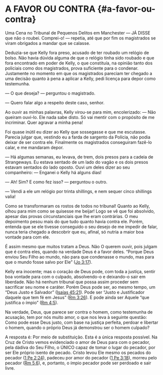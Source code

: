 # A FAVOR OU CONTRA {#a-favor-ou-contra}

Uma Cena no Tribunal de Pequenos Delitos em Manchester — JÁ DISSE que não o roubei. Comprei-o! — repetia, até que por fim os magistrados se viram obrigados a mandar que se calasse.

Deduzia-se que Kelly fora preso, acusado de ter roubado um relógio de bolso. Não havia dúvida alguma de que o relógio tinha sido roubado e que fora encontrado em poder de Kelly, o que constituía, na opinião tanto dos policiais como dos magistrados, prova suficiente para o condenar. Justamente no momento em que os magistrados pareciam ter chegado a uma decisão quanto à pena a aplicar a Kelly, pedi licença para depor como testemunha.

— O que deseja? — perguntou o magistrado.

— Quero falar algo a respeito deste caso, senhor.

Ao ouvir as minhas palavras, Kelly virou-se para mim, encolerizado: — Não queiram ouvi-lo. Ele nada sabe disto. Só vai mentir com o propósito de me incriminar. Quer agravar a minha pena!

Foi quase inútil eu dizer ao Kelly que sossegasse e que me escutasse. Parecia julgar que, vestindo eu a farda de sargento da Polícia, não podia deixar de ser contra ele. Finalmente os magistrados conseguiram fazê-lo calar, e me mandaram depor.

— Há algumas semanas, eu levava, de trem, dois presos para a cadeia de Strangeways. Eu estava sentado de um lado do vagão e os dois presos estavam sentados do lado oposto. Ouvi um deles dizer ao seu companheiro: — Enganei o Kelly há alguns dias!

— Ah! Sim? E como fez isso? — perguntou o outro.

— Vendi a ele um relógio por trinta shillings, e nem sequer cinco shillings valia!

Como se transformaram os rostos de todos no tribunal! Quanto ao Kelly, olhou para mim como se quisesse me beijar! Logo se vê que foi absolvido, apesar das provas circunstanciais que lhe eram contrárias. O meu depoimento pesou mais do que tudo quanto havia contra ele. Porém, entenda que se ele tivesse conseguido o seu desejo de me impedir de falar, nunca teria chegado a descobrir que eu, afinal, só nutria a maior boa vontade para com ele.

É assim mesmo que muitos tratam a Deus. Não O querem ouvir, pois julgam que é contra eles, quando na verdade Deus é a favor deles. “Porque Deus enviou Seu Filho ao mundo, não para que condenasse o mundo, mas para que o mundo fosse salvo por Ele” ([Jo 3:17](http://bibliaonline.com.br/acf/jo/3/17)).

Kelly era inocente; mas o coração de Deus pode, com toda a justiça, sentir boa vontade para com o culpado, absolvendo-o e deixando-o sair em liberdade. Não há nenhum tribunal que possa assim proceder sem sacrificar seu nome e caráter. Porém Deus pode ser, ao mesmo tempo, um “Deus Justo e Salvador” ([Isaías 45:21](http://bibliaonline.com.br/acf/is/45/21)). Pode ser “Justo e Justificador daquele que tem fé em Jesus” ([Rm 3:26](http://bibliaonline.com.br/acf/rm/3/26)). E pode ainda ser Aquele “que justifica o ímpio” ([Rm 4:5](http://bibliaonline.com.br/acf/rm/4/5)).

Na verdade, Deus, que parece ser contra o homem, como testemunha de acusação, tem por nós muito amor, o que nos leva à seguinte questão: Como pode esse Deus justo, com base na justiça perfeita, perdoar e libertar o homem, quando o próprio Deus já demonstrou ser o homem culpado?

A resposta é: Por meio de substituição. Esta é a única resposta possível. Na Cruz de Cristo vemos evidenciado o amor de Deus para com o pecador, pela dádiva do Seu Filho, o ÚNICO capaz de tomar o lugar do pecador, por ser Ele próprio isento de pecado. Cristo levou Ele mesmo os pecados do pecador ([1 Pe 2:24](http://bibliaonline.com.br/acf/1pe/2/24)), padeceu por amor do pecador ([1 Pe 3:18](http://bibliaonline.com.br/acf/1pe/3/18)), morreu pelo pecador ([Rm 5,6](http://bibliaonline.com.br/acf/rm/5/,6)), e, portanto, o ímpio pecador pode ser perdoado e sair livre.
